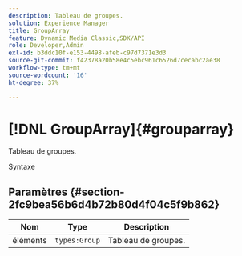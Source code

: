 ```yaml
---
description: Tableau de groupes.
solution: Experience Manager
title: GroupArray
feature: Dynamic Media Classic,SDK/API
role: Developer,Admin
exl-id: b3ddc10f-e153-4498-afeb-c97d7371e3d3
source-git-commit: f42378a20b58e4c5ebc961c6526d7cecabc2ae38
workflow-type: tm+mt
source-wordcount: '16'
ht-degree: 37%

---
```


# [!DNL GroupArray]{#grouparray}

Tableau de groupes.

Syntaxe

## Paramètres {#section-2fc9bea56b6d4b72b80d4f04c5f9b862}

| Nom | Type | Description |
|---|---|---|
| éléments | `types:Group` | Tableau de groupes. |
